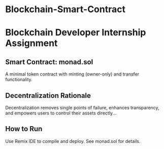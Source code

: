 # Blockchain-Smart-Contract
# Blockchain Developer Internship Assignment

## Smart Contract: monad.sol
A minimal token contract with minting (owner-only) and transfer functionality.

## Decentralization Rationale
Decentralization removes single points of failure, enhances transparency, and empowers users to control their assets directly...

## How to Run
Use Remix IDE to compile and deploy. See monad.sol for details.
